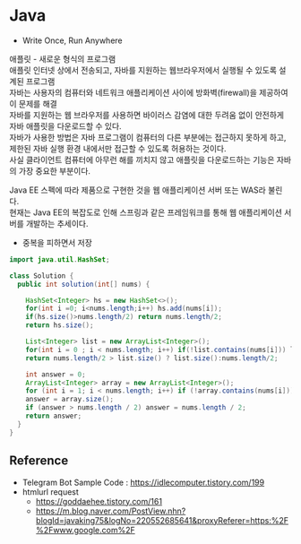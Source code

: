 # Java

- Write Once, Run Anywhere

애플릿 - 새로운 형식의 프로그램  
애플릿 인터넷 상에서 전송되고, 자바를 지원하는 웹브라우저에서 실행될 수 있도록 설계된 프로그램  
자바는 사용자의 컴퓨터와 네트워크 애플리케이션 사이에 방화벽(firewall)을 제공하여 이 문제를 해결  
자바를 지원하는 웹 브라우저를 사용하면 바이러스 감염에 대한 두려움 없이 안전하게 자바 애플릿을 다운로드할 수 있다.  
자바가 사용한 방법은 자바 프로그램이 컴퓨터의 다른 부분에는 접근하지 못하게 하고, 제한된 자바 실행 환경 내에서만 접근할 수 있도록 허용하는 것이다.  
사실 클라이언트 컴퓨터에 아무런 해를 끼치지 않고 애플릿을 다운로드하는 기능은 자바의 가장 중요한 부분이다.  

Java EE 스펙에 따라 제품으로 구현한 것을 웹 애플리케이션 서버 또는 WAS라 불린다.  
현재는 Java EE의 복잡도로 인해 스프링과 같은 프레임워크를 통해 웹 애플리케이션 서버를 개발하는 추세이다.  

- 중복을 피하면서 저장
```java
import java.util.HashSet;

class Solution {
  public int solution(int[] nums) {

    HashSet<Integer> hs = new HashSet<>();
    for(int i =0; i<nums.length;i++) hs.add(nums[i]);
    if(hs.size()>nums.length/2) return nums.length/2;
    return hs.size();

    List<Integer> list = new ArrayList<Integer>();
    for(int i = 0 ; i < nums.length; i++) if(!list.contains(nums[i])) list.add(nums[i]);
    return nums.length/2 > list.size() ? list.size():nums.length/2;

    int answer = 0;
    ArrayList<Integer> array = new ArrayList<Integer>();
    for (int i = 1; i < nums.length; i++) if (!array.contains(nums[i])) array.add(nums[i]);
    answer = array.size();
    if (answer > nums.length / 2) answer = nums.length / 2;
    return answer;
  }
}
```

## Reference
- Telegram Bot Sample Code : https://idlecomputer.tistory.com/199
- htmlurl request 
  - https://goddaehee.tistory.com/161
  - https://m.blog.naver.com/PostView.nhn?blogId=javaking75&logNo=220552685641&proxyReferer=https:%2F%2Fwww.google.com%2F